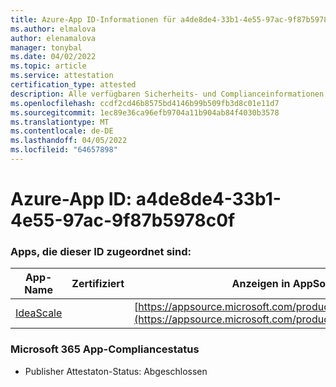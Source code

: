```yaml
---
title: Azure-App ID-Informationen für a4de8de4-33b1-4e55-97ac-9f87b5978c0f
ms.author: elmalova
author: elenamalova
manager: tonybal
ms.date: 04/02/2022
ms.topic: article
ms.service: attestation
certification_type: attested
description: Alle verfügbaren Sicherheits- und Complianceinformationen für a4de8de4-33b1-4e55-97ac-9f87b5978c0f.
ms.openlocfilehash: ccdf2cd46b8575bd4146b99b509fb3d8c01e11d7
ms.sourcegitcommit: 1ec89e36ca96efb9704a11b904ab84f4030b3578
ms.translationtype: MT
ms.contentlocale: de-DE
ms.lasthandoff: 04/05/2022
ms.locfileid: "64657898"
---
```

# <a name="azure-app-id-a4de8de4-33b1-4e55-97ac-9f87b5978c0f"></a>Azure-App ID: a4de8de4-33b1-4e55-97ac-9f87b5978c0f


### <a name="apps-associated-with-this-id"></a>Apps, die dieser ID zugeordnet sind:
| **App-Name** | **Zertifiziert** | **Anzeigen in AppSource** |
|--------------|---------------|-----------------------|
| [IdeaScale](../forward/WA200003868.md) |  | [https://appsource.microsoft.com/product/office/WA200003868](https://appsource.microsoft.com/product/office/WA200003868) |

### <a name="microsoft-365-app-compliance-status"></a>Microsoft 365 App-Compliancestatus
- Publisher Attestaton-Status: Abgeschlossen
